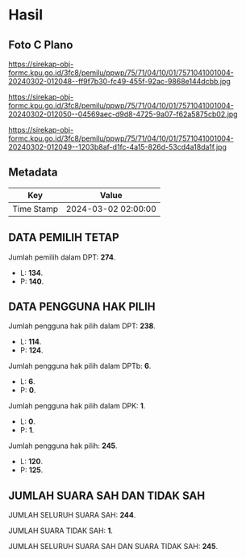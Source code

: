 # Hasil

## Foto C Plano

https://sirekap-obj-formc.kpu.go.id/3fc8/pemilu/ppwp/75/71/04/10/01/7571041001004-20240302-012048--ff9f7b30-fc49-455f-92ac-9868e144dcbb.jpg

https://sirekap-obj-formc.kpu.go.id/3fc8/pemilu/ppwp/75/71/04/10/01/7571041001004-20240302-012050--04569aec-d9d8-4725-9a07-f62a5875cb02.jpg

https://sirekap-obj-formc.kpu.go.id/3fc8/pemilu/ppwp/75/71/04/10/01/7571041001004-20240302-012049--1203b8af-d1fc-4a15-826d-53cd4a18da1f.jpg


## Metadata

| Key        | Value               |
| ---------- | ------------------- |
| Time Stamp | 2024-03-02 02:00:00 |


## DATA PEMILIH TETAP

Jumlah pemilih dalam DPT: **274**.
 * L: **134**.
 * P: **140**.

## DATA PENGGUNA HAK PILIH

Jumlah pengguna hak pilih dalam DPT: **238**.
 * L: **114**.
 * P: **124**.

Jumlah pengguna hak pilih dalam DPTb: **6**.
 * L: **6**.
 * P: **0**.

Jumlah pengguna hak pilih dalam DPK: **1**.
 * L: **0**.
 * P: **1**.

Jumlah pengguna hak pilih: **245**.
 * L: **120**.
 * P: **125**.

## JUMLAH SUARA SAH DAN TIDAK SAH

JUMLAH SELURUH SUARA SAH: **244**.

JUMLAH SUARA TIDAK SAH: **1**.

JUMLAH SELURUH SUARA SAH DAN SUARA TIDAK SAH: **245**.


